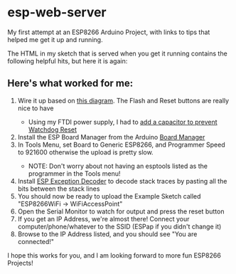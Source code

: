 # esp-web-server

My first attempt at an ESP8266 Arduino Project, with links to tips that helped me get it up and running.

The HTML in my sketch that is served when you get it running contains the following helpful hits, but here it is again:

<h2>Here's what worked for me:</h2>
<ol>
<li>Wire it up based on <a href="http://www.arduinesp.com/wifiwebserver">this diagram<a>. The Flash and Reset buttons are really nice to have</li>
<ul><li>Using my FTDI power supply, I had to <a href="http://internetofhomethings.com/homethings/?p=396">add a capacitor to prevent Watchdog Reset</a></li></ul>
<li>Install the ESP Board Manager from the Arduino <a href="https://learn.sparkfun.com/tutorials/esp8266-thing-hookup-guide/installing-the-esp8266-arduino-addon">Board Manager</a></li>
<li>In Tools Menu, set Board to Generic ESP8266, and Programmer Speed to 921600 otherwise the upload is pretty slow.</li>
<ul><li>NOTE: Don't worry about not having an esptools listed as the programmer in the Tools menu!</li></ul>
<li>Install <a href="https://github.com/me-no-dev/EspExceptionDecoder">ESP Exception Decoder</a> to decode stack traces by pasting all the bits between the stack lines </li>
<li>You should now be ready to upload the Example Sketch called "ESP8266WiFi -> WiFiAccessPoint"</li>
<li>Open the Serial Monitor to watch for output and press the reset button</li>
<li>If you get an IP Address, we're almost there! Connect your computer/phone/whatever to the SSID (ESPap if you didn't change it)</li>
<li>Browse to the IP Address listed, and you should see "You are connected!"</li>
</ol>

<p>I hope this works for you, and I am looking forward to more fun ESP8266 Projects!</p>
